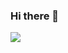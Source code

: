 ### Hi there 👋

![](https://github-readme-stats.vercel.app/api?username=kutuzovrusss&count_private=true&show_icons=true&hide_border=true&include_all_commits=true&theme=tokyonight&custom_title=CHamburr%27s%20GitHub%20Stats)
